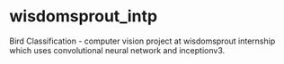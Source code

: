 # wisdomsprout_intp
Bird Classification - computer vision project at wisdomsprout internship which uses convolutional neural network and inceptionv3.
